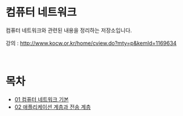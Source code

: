 # 컴퓨터 네트워크
컴퓨터 네트워크와 관련된 내용을 정리하는 저장소입니다.

강의 : http://www.kocw.or.kr/home/cview.do?mty=p&kemId=1169634

<br>

# 목차
- [01 컴퓨터 네트워크 기본](./01%EC%BB%B4%ED%93%A8%ED%84%B0%EB%84%A4%ED%8A%B8%EC%9B%8C%ED%81%AC%EA%B8%B0%EB%B3%B8.md)
- [02 애플리케이션 계층과 전송 계층](./02애플리케이션계층과_전송계층.md)
